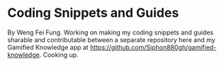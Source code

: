 # Coding Snippets and Guides

By Weng Fei Fung. Working on making my coding snippets and guides sharable and contributable between a separate repository here and my Gamified Knowledge app at https://github.com/Siphon880gh/gamified-knowledge. Cooking up.
